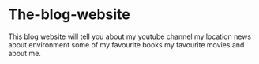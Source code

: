 # The-blog-website
This blog website will tell you about my youtube channel my location news about environment some of my favourite books my favourite movies and about me.
